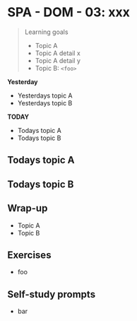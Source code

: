 # SPA - DOM - 03: xxx

> Learning goals
>- Topic A
>- Topic A detail x
>- Topic A detail y
>- Topic B: `<foo>`

**Yesterday**
- Yesterdays topic A
- Yesterdays topic B

**TODAY**
- Todays topic A
- Todays topic B

## Todays topic A

## Todays topic B

## Wrap-up

- Topic A
- Topic B

## Exercises

- foo

## Self-study prompts

- bar
